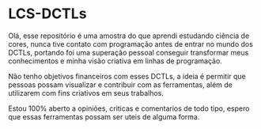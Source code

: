 # LCS-DCTLs

Olá, esse repositório é uma amostra do que aprendi estudando ciência de cores, nunca tive contato com programação antes de entrar no mundo dos DCTLs, portando foi uma superação pessoal conseguir transformar meus conhecimentos e minha visão criativa em linhas de programação.

Não tenho objetivos financeiros com esses DCTLs, a ideia é permitir que pessoas possam visualizar e contribuir com as ferramentas, além de utilizarem com fins criativos em seus trabalhos.

Estou 100% aberto a opiniões, criticas e comentarios de todo tipo, espero que essas ferramentas possam ser uteis de alguma forma.



